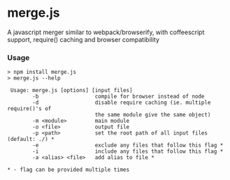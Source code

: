 # merge.js

A javascript merger similar to webpack/browserify, with coffeescript support, require() caching and browser compatibility

### Usage

```
> npm install merge.js
> merge.js --help

 Usage: merge.js [options] [input files]
        -b                  compile for browser instead of node
        -d                  disable require caching (ie. multiple require()'s of
                            the same module give the same object)
        -m <module>         main module
        -o <file>           output file
        -p <path>           set the root path of all input files (default: ./) *
        -e                  exclude any files that follow this flag *
        -i                  include any files that follow this flag *
        -a <alias> <file>   add alias to file *

* - flag can be provided multiple times

```

